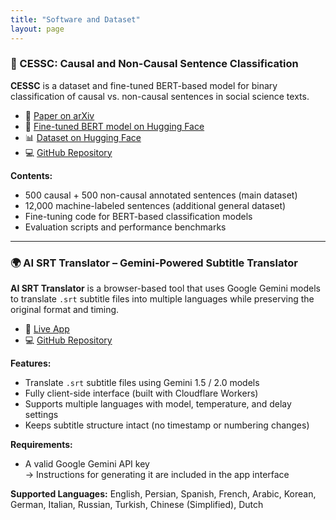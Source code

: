 ```yaml
---
title: "Software and Dataset"
layout: page
---
```



### 🧪 CESSC: Causal and Non-Causal Sentence Classification

**CESSC** is a dataset and fine-tuned BERT-based model for binary classification of causal vs. non-causal sentences in social science texts.

- 📄 [Paper on arXiv](https://arxiv.org/abs/2403.02891)  
- 🧠 [Fine-tuned BERT model on Hugging Face](https://huggingface.co/rasoulnorouzi/cessc-bert)  
- 📊 [Dataset on Hugging Face](https://huggingface.co/datasets/rasoulnorouzi/cessc)  
- 💻 [GitHub Repository](https://github.com/rasoulnorouzi/cessc)

**Contents:**
- 500 causal + 500 non-causal annotated sentences (main dataset)
- 12,000 machine-labeled sentences (additional general dataset)
- Fine-tuning code for BERT-based classification models
- Evaluation scripts and performance benchmarks

---

### 🌍 AI SRT Translator – Gemini-Powered Subtitle Translator

**AI SRT Translator** is a browser-based tool that uses Google Gemini models to translate `.srt` subtitle files into multiple languages while preserving the original format and timing.

- 🔗 [Live App](https://dry-disk-f14d.rasoulnorouzi.workers.dev/)  
- 💻 [GitHub Repository](https://github.com/rasoulnorouzi/ai-srt-translator)

**Features:**
- Translate `.srt` subtitle files using Gemini 1.5 / 2.0 models
- Fully client-side interface (built with Cloudflare Workers)
- Supports multiple languages with model, temperature, and delay settings
- Keeps subtitle structure intact (no timestamp or numbering changes)

**Requirements:**
- A valid Google Gemini API key  
  → Instructions for generating it are included in the app interface

**Supported Languages:**
English, Persian, Spanish, French, Arabic, Korean, German, Italian, Russian, Turkish, Chinese (Simplified), Dutch
